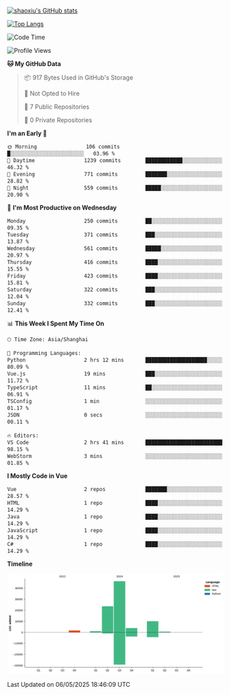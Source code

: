 [![shaoxiu's GitHub stats](https://github-readme-stats.vercel.app/api?username=shaoxiu&count_private=true&show_icons=true)](https://github.com/anuraghazra/github-readme-stats)

[![Top Langs](https://github-readme-stats.vercel.app/api/top-langs/?username=shaoxiu&layout=compact)](https://github.com/anuraghazra/github-readme-stats)


<!--START_SECTION:waka-->
![Code Time](http://img.shields.io/badge/Code%20Time-181%20hrs%2059%20mins-blue)

![Profile Views](http://img.shields.io/badge/Profile%20Views-0-blue)

**🐱 My GitHub Data** 

> 📦 917 Bytes Used in GitHub's Storage 
 > 
> 🚫 Not Opted to Hire
 > 
> 📜 7 Public Repositories 
 > 
> 🔑 0 Private Repositories 
 > 
**I'm an Early 🐤** 

```text
🌞 Morning                106 commits         █░░░░░░░░░░░░░░░░░░░░░░░░   03.96 % 
🌆 Daytime                1239 commits        ████████████░░░░░░░░░░░░░   46.32 % 
🌃 Evening                771 commits         ███████░░░░░░░░░░░░░░░░░░   28.82 % 
🌙 Night                  559 commits         █████░░░░░░░░░░░░░░░░░░░░   20.90 % 
```
📅 **I'm Most Productive on Wednesday** 

```text
Monday                   250 commits         ██░░░░░░░░░░░░░░░░░░░░░░░   09.35 % 
Tuesday                  371 commits         ███░░░░░░░░░░░░░░░░░░░░░░   13.87 % 
Wednesday                561 commits         █████░░░░░░░░░░░░░░░░░░░░   20.97 % 
Thursday                 416 commits         ████░░░░░░░░░░░░░░░░░░░░░   15.55 % 
Friday                   423 commits         ████░░░░░░░░░░░░░░░░░░░░░   15.81 % 
Saturday                 322 commits         ███░░░░░░░░░░░░░░░░░░░░░░   12.04 % 
Sunday                   332 commits         ███░░░░░░░░░░░░░░░░░░░░░░   12.41 % 
```


📊 **This Week I Spent My Time On** 

```text
🕑︎ Time Zone: Asia/Shanghai

💬 Programming Languages: 
Python                   2 hrs 12 mins       ████████████████████░░░░░   80.09 % 
Vue.js                   19 mins             ███░░░░░░░░░░░░░░░░░░░░░░   11.72 % 
TypeScript               11 mins             ██░░░░░░░░░░░░░░░░░░░░░░░   06.91 % 
TSConfig                 1 min               ░░░░░░░░░░░░░░░░░░░░░░░░░   01.17 % 
JSON                     0 secs              ░░░░░░░░░░░░░░░░░░░░░░░░░   00.11 % 

🔥 Editors: 
VS Code                  2 hrs 41 mins       █████████████████████████   98.15 % 
WebStorm                 3 mins              ░░░░░░░░░░░░░░░░░░░░░░░░░   01.85 % 
```

**I Mostly Code in Vue** 

```text
Vue                      2 repos             ███████░░░░░░░░░░░░░░░░░░   28.57 % 
HTML                     1 repo              ████░░░░░░░░░░░░░░░░░░░░░   14.29 % 
Java                     1 repo              ████░░░░░░░░░░░░░░░░░░░░░   14.29 % 
JavaScript               1 repo              ████░░░░░░░░░░░░░░░░░░░░░   14.29 % 
C#                       1 repo              ████░░░░░░░░░░░░░░░░░░░░░   14.29 % 
```



**Timeline**

![Lines of Code chart](https://raw.githubusercontent.com/shaoxiu/shaoxiu/main/assets/bar_graph.png)


 Last Updated on 06/05/2025 18:46:09 UTC
<!--END_SECTION:waka-->
